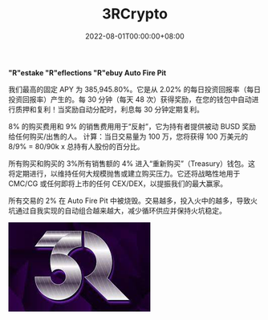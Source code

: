 ﻿---
title: "3RCrypto"
description: "3R 创新和改变新的加密空间
反思 -8-9% BUSD
重修 - 最高 385,945.80% APY
重购——回购"
date: 2022-08-01T00:00:00+08:00
lastmod: 2022-08-01T00:00:00+08:00
draft: false
authors: ["crazyxuanshao"]
featuredImage: "3rcrypto.png"
tags: ["High risk","3RCrypto"]
categories: ["nfts"]
nfts: ["High risk"]
blockchain: "BSC"
website: "https://3rcrypto.com/"
twitter: "https://mobile.twitter.com/3rcrypto"
discord: ""
telegram: ""
github: "https://github.com/Microchip-MPLAB-Harmony/crypto"
youtube: ""
twitch: ""
facebook: "https://www.facebook.com/R3blockchain/"
instagram: ""
reddit: ""
medium: ""
steam: ""
gitbook: ""
googleplay: ""
appstore: "https://3rcrypto.com/"
status: "Live"
weight: 
lightgallery: true
toc: true
pinned: false
recommend: false
recommend1: false
---
**"R"estake "R"eflections "R"ebuy Auto Fire Pit**

<p>我们最高的固定 APY 为 385,945.80%。它是从 2.02% 的每日投资回报率（每日投资回报率）产生的。每 30 分钟（每天 48 次）获得奖励，在您的钱包中自动进行质押和复利！当奖励自动分配时，利息每 30 分钟定期复利。</p>
<p>8% 的购买费用和 9% 的销售费用用于“反射”，它为持有者提供被动 BUSD 奖励给任何购买/出售的人。&nbsp;计算：当日交易量为 100 万，您将获得 100 万美元的 8/9% = 80/90k x 总持有人股份的百分比。</p>
<p>所有购买和购买的 3%所有销售额的 4% 进入“重新购买”（Treasury）钱包。这将定期进行，以维持任何大规模抛售或建立购买压力。它还将战略性地用于 CMC/CG 或任何即将上市的任何 CEX/DEX，以提振我们的最大赢家。</p>
<p>所有交易的 2% 在 Auto Fire Pit 中被烧毁。交易越多，投入火中的越多，导致火坑通过自我实现的自动组合越来越大，减少循环供应并保持火坑稳定。</p>

![jik](jik.png)